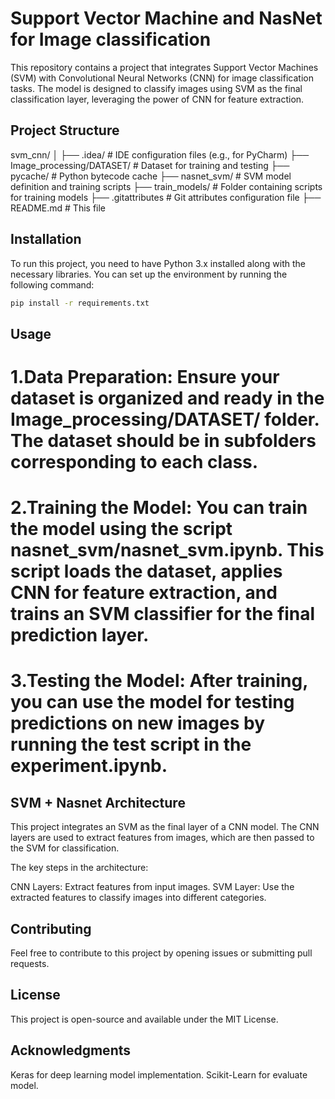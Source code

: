 # Support Vector Machine and NasNet for Image classification

This repository contains a project that integrates Support Vector Machines (SVM) with Convolutional Neural Networks (CNN) for image classification tasks. The model is designed to classify images using SVM as the final classification layer, leveraging the power of CNN for feature extraction.

## Project Structure
svm_cnn/ │ ├── .idea/ # IDE configuration files (e.g., for PyCharm) ├── Image_processing/DATASET/ # Dataset for training and testing ├── pycache/ # Python bytecode cache ├── nasnet_svm/ # SVM model definition and training scripts ├── train_models/ # Folder containing scripts for training models ├── .gitattributes # Git attributes configuration file ├── README.md # This file
## Installation

To run this project, you need to have Python 3.x installed along with the necessary libraries. You can set up the environment by running the following command:

```bash
pip install -r requirements.txt
````
## Usage

# 1.Data Preparation: Ensure your dataset is organized and ready in the Image_processing/DATASET/ folder. The dataset should be in subfolders corresponding to each class.

# 2.Training the Model: You can train the model using the script nasnet_svm/nasnet_svm.ipynb. This script loads the dataset, applies CNN for feature extraction, and trains an SVM classifier for the final prediction layer.

# 3.Testing the Model: After training, you can use the model for testing predictions on new images by running the test script in the experiment.ipynb.

## SVM + Nasnet Architecture
This project integrates an SVM as the final layer of a CNN model. The CNN layers are used to extract features from images, which are then passed to the SVM for classification.

The key steps in the architecture:

CNN Layers: Extract features from input images.
SVM Layer: Use the extracted features to classify images into different categories.
## Contributing
Feel free to contribute to this project by opening issues or submitting pull requests.

## License
This project is open-source and available under the MIT License.

## Acknowledgments
Keras for deep learning model implementation.
Scikit-Learn for evaluate model.

